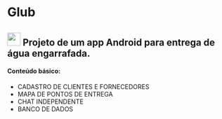 # Glub
## [<img width=30 src="https://cdn-icons-png.flaticon.com/512/2282/2282416.png">](https://cdn-icons-png.flaticon.com/512/2282/2282416.png) Projeto de um app Android para entrega de água engarrafada. 

#### Conteúdo básico:
* CADASTRO DE CLIENTES E FORNECEDORES
* MAPA DE PONTOS DE ENTREGA
* CHAT INDEPENDENTE
* BANCO DE DADOS
